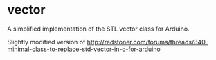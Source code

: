 # vector
A simplified implementation of the STL vector class for Arduino.

Slightly modified version of http://redstoner.com/forums/threads/840-minimal-class-to-replace-std-vector-in-c-for-arduino
